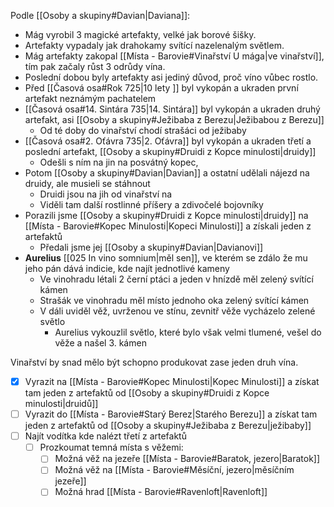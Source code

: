 Podle [[Osoby a skupiny#Davian|Daviana]]:
- Mág vyrobil 3 magické artefakty, velké jak borové šišky.
- Artefakty vypadaly jak drahokamy svítící nazelenalým světlem.
- Mág artefakty zakopal [[Místa - Barovie#Vinařství U mága|ve vinařství]], tím pak začaly růst 3 odrůdy vína.
- Poslední dobou byly artefakty asi jediný důvod, proč víno vůbec rostlo.
- Před [[Časová osa#Rok 725|10 lety ]] byl vykopán a ukraden první artefakt neznámým pachatelem
- [[Časová osa#14. Sintára 735|14. Sintára]] byl vykopán a ukraden druhý artefakt, asi [[Osoby a skupiny#Ježibaba z Berezu|Ježibabou z Berezu]]
	- Od té doby do vinařství chodí strašáci od ježibaby
- [[Časová osa#2. Oťávra 735|2. Oťávra]] byl vykopán a ukraden třetí a poslední artefakt, [[Osoby a skupiny#Druidi z Kopce minulosti|druidy]]
	- Odešli s ním na jin na posvátný kopec,
- Potom [[Osoby a skupiny#Davian|Davian]] a ostatní udělali nájezd na druidy, ale musieli se stáhnout
	- Druidi jsou na jih od vinařství na 
	- Viděli tam další rostlinné příšery a zdivočelé bojovníky
- Porazili jsme [[Osoby a skupiny#Druidi z Kopce minulosti|druidy]] na [[Místa - Barovie#Kopec Minulosti|Kopeci Minulosti]] a získali jeden z artefaktů
	- Předali jsme jej [[Osoby a skupiny#Davian|Davianovi]]
- **Aurelius** [[025 In vino somnium|měl sen]], ve kterém se zdálo že mu jeho pán dává indicie, kde najít jednotlivé kameny
	- Ve vinohradu létali 2 černí ptáci a jeden v hnízdě měl zelený svítící kámen
	- Strašák ve vinohradu měl místo jednoho oka zelený svítící kámen
	- V dáli uviděl věž, uvrženou ve stínu, zevnitř věže vycházelo zelené světlo
		- Aurelius vykouzlil světlo, které bylo však velmi tlumené, vešel do věže a našel 3. kámen

Vinařství by snad mělo být schopno produkovat zase jeden druh vína.

- [x] Vyrazit na [[Místa - Barovie#Kopec Minulosti|Kopec Minulosti]] a získat tam jeden z artefaktů od [[Osoby a skupiny#Druidi z Kopce minulosti|druidů]]
- [ ] Vyrazit do [[Místa - Barovie#Starý Berez|Starého Berezu]] a získat tam jeden z artefaktů od [[Osoby a skupiny#Ježibaba z Berezu|ježibaby]]
- [ ] Najít vodítka kde nalézt třetí z artefaktů
	- [ ] Prozkoumat temná místa s věžemi:
		- [ ] Možná věž na jezeře [[Místa - Barovie#Baratok, jezero|Baratok]]
		- [ ] Možná věž na [[Místa - Barovie#Měsíční, jezero|měsíčním jezeře]]
		- [ ] Možná hrad [[Místa - Barovie#Ravenloft|Ravenloft]]